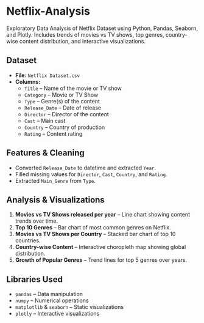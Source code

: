 # Netflix-Analysis
Exploratory Data Analysis of Netflix Dataset using Python, Pandas, Seaborn, and Plotly. Includes trends of movies vs TV shows, top genres, country-wise content distribution, and interactive visualizations.

## Dataset
- **File:** `Netflix Dataset.csv`
- **Columns:** 
  - `Title` – Name of the movie or TV show  
  - `Category` – Movie or TV Show  
  - `Type` – Genre(s) of the content  
  - `Release_Date` – Date of release  
  - `Director` – Director of the content  
  - `Cast` – Main cast  
  - `Country` – Country of production  
  - `Rating` – Content rating  

## Features & Cleaning
- Converted `Release_Date` to datetime and extracted `Year`.  
- Filled missing values for `Director`, `Cast`, `Country`, and `Rating`.  
- Extracted `Main_Genre` from `Type`.  

## Analysis & Visualizations
1. **Movies vs TV Shows released per year** – Line chart showing content trends over time.  
2. **Top 10 Genres** – Bar chart of most common genres on Netflix.  
3. **Movies vs TV Shows per Country** – Stacked bar chart of top 10 countries.  
4. **Country-wise Content** – Interactive choropleth map showing global distribution.  
5. **Growth of Popular Genres** – Trend lines for top 5 genres over years.  

## Libraries Used
- `pandas` – Data manipulation  
- `numpy` – Numerical operations  
- `matplotlib` & `seaborn` – Static visualizations  
- `plotly` – Interactive visualizations  

